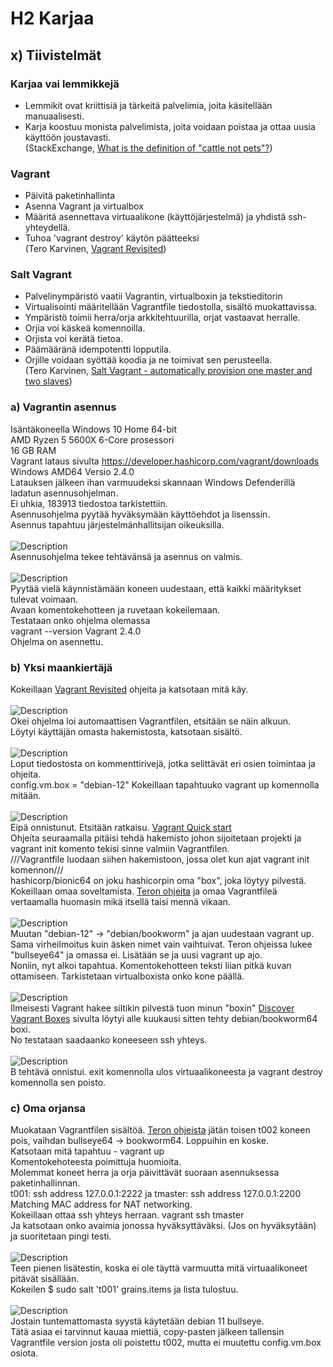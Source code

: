 # H2 Karjaa
## x) Tiivistelmät
### Karjaa vai lemmikkejä
- Lemmikit ovat kriittisiä ja tärkeitä palvelimia, joita käsitellään manuaalisesti.
- Karja koostuu monista palvelimista, joita voidaan poistaa ja ottaa uusia käyttöön joustavasti.<br>
(StackExchange,  <a href="https://devops.stackexchange.com/questions/653/what-is-the-definition-of-cattle-not-pets#654">What is the definition of "cattle not pets"?</a>)<br>
### Vagrant
- Päivitä paketinhallinta
- Asenna Vagrant ja virtualbox
- Määritä asennettava virtuaalikone (käyttöjärjestelmä) ja yhdistä ssh-yhteydellä.
- Tuhoa 'vagrant destroy' käytön päätteeksi<br>
(Tero Karvinen, <a href="https://terokarvinen.com/2017/04/11/vagrant-revisited-install-boot-new-virtual-machine-in-31-seconds/">Vagrant Revisited</a>)
### Salt Vagrant
- Palvelinympäristö vaatii Vagrantin, virtualboxin ja tekstieditorin
- Virtualisointi määritellään Vagrantfile tiedostolla, sisältö muokattavissa.
- Ympäristö toimii herra/orja arkkitehtuurilla, orjat vastaavat herralle.
- Orjia voi käskeä komennoilla.
- Orjista voi kerätä tietoa.
- Päämääränä idempotentti lopputila.
- Orjille voidaan syöttää koodia ja ne toimivat sen perusteella.<br>
(Tero Karvinen, <a href="https://terokarvinen.com/2023/salt-vagrant/">Salt Vagrant - automatically provision one master and two slaves</a>)
### a) Vagrantin asennus
Isäntäkoneella Windows 10 Home 64-bit<br>
AMD Ryzen 5 5600X 6-Core prosessori <br>
16 GB RAM<br>
Vagrant lataus sivulta https://developer.hashicorp.com/vagrant/downloads Windows AMD64 Versio 2.4.0 <br>
Latauksen jälkeen ihan varmuudeksi skannaan Windows Defenderillä ladatun asennusohjelman.<br>
Ei uhkia, 183913 tiedostoa tarkistettiin. <br>
Asennusohjelma pyytää hyväksymään käyttöehdot ja lisenssin.<br>
Asennus tapahtuu järjestelmänhallitsijan oikeuksilla.<br>
<br>
![Description](vagrant_asennus1.png)
<br>
Asennusohjelma tekee tehtävänsä ja asennus on valmis. <br>
<br>
![Description](vagrant_asennus2.png)
<br>
Pyytää vielä käynnistämään koneen uudestaan, että kaikki määritykset tulevat voimaan. <br>
Avaan komentokehotteen ja ruvetaan kokeilemaan. <br>
Testataan onko ohjelma olemassa <br>
vagrant --version Vagrant 2.4.0 <br>
Ohjelma on asennettu.<br>
### b) Yksi maankiertäjä
Kokeillaan <a href="https://terokarvinen.com/2017/04/11/vagrant-revisited-install-boot-new-virtual-machine-in-31-seconds/">Vagrant Revisited</a> ohjeita ja katsotaan mitä käy. <br>
<br>
![Description](vagrantinit.png)
<br>
Okei ohjelma loi automaattisen Vagrantfilen, etsitään se näin alkuun. <br>
Löytyi käyttäjän omasta hakemistosta, katsotaan sisältö. <br>
<br>
![Description](vagrantfile.png)
<br>
Loput tiedostosta on kommenttirivejä, jotka selittävät eri osien toimintaa ja ohjeita. <br>
config.vm.box = "debian-12" Kokeillaan tapahtuuko vagrant up komennolla mitään. <br>
<br>
![Description](failure.png)
<br>
Eipä onnistunut. Etsitään ratkaisu. <a href="https://developer.hashicorp.com/vagrant/tutorials/getting-started">Vagrant Quick start</a> <br>
Ohjeita seuraamalla pitäisi tehdä hakemisto johon sijoitetaan projekti ja vagrant init komento tekisi sinne valmiin Vagrantfilen. <br>
///Vagrantfile luodaan siihen hakemistoon, jossa olet kun ajat vagrant init komennon///<br>
hashicorp/bionic64 on joku hashicorpin oma "box", joka löytyy pilvestä. <br>
Kokeillaan omaa soveltamista. <a href="https://terokarvinen.com/2023/salt-vagrant/">Teron ohjeita</a> ja omaa Vagrantfileä vertaamalla huomasin mikä itsellä taisi mennä vikaan. <br>
<br>
![Description](vagrantfile2.png)
<br>
Muutan "debian-12" -> "debian/bookworm" ja ajan uudestaan vagrant up. <br>
Sama virheilmoitus kuin äsken nimet vain vaihtuivat. Teron ohjeissa lukee "bullseye64" ja omassa ei. Lisätään se ja uusi vagrant up ajo.  <br>
Noniin, nyt alkoi tapahtua. Komentokehotteen teksti liian pitkä kuvan ottamiseen. Tarkistetaan virtualboxista onko kone päällä. <br>
<br>
![Description](virtualbox.png)
<br>
Ilmeisesti Vagrant hakee siltikin pilvestä tuon minun "boxin" <a href="https://app.vagrantup.com/boxes/search?utf8=%E2%9C%93&sort=downloads&provider=&q=debian+bookworm">Discover Vagrant Boxes</a> sivulta löytyi alle kuukausi sitten tehty debian/bookworm64 boxi. <br>
No testataan saadaanko koneeseen ssh yhteys. <br>
<br>
![Description](ssh.png)
<br>
B tehtävä onnistui. exit komennolla ulos virtuaalikoneesta ja vagrant destroy komennolla sen poisto. <br>
### c) Oma orjansa
Muokataan Vagrantfilen sisältöä. <a href="https://terokarvinen.com/2023/salt-vagrant/">Teron ohjeista</a> jätän toisen t002 koneen pois, vaihdan bullseye64 -> bookworm64. Loppuihin en koske. <br>
Katsotaan mitä tapahtuu - vagrant up <br>
Komentokehoteesta poimittuja huomioita. <br>
Molemmat koneet herra ja orja päivittävät suoraan asennuksessa paketinhallinnan. <br>
t001: ssh address 127.0.0.1:2222 ja tmaster: ssh address 127.0.0.1:2200 <br>
Matching MAC address for NAT networking. <br>
Kokeillaan ottaa ssh yhteys herraan. vagrant ssh tmaster <br>
Ja katsotaan onko avaimia jonossa hyväksyttäväksi. (Jos on hyväksytään) ja suoritetaan pingi testi. <br>
<br>
![Description](testi.png)
<br>
Teen pienen lisätestin, koska ei ole täyttä varmuutta mitä virtuaalikoneet pitävät sisällään. <br>
Kokeilen $ sudo salt 't001' grains.items ja lista tulostuu. <br>
<br>
![Description](orja.png)
<br>
Jostain tuntemattomasta syystä käytetään debian 11 bullseye.  <br>
Tätä asiaa ei tarvinnut kauaa miettiä, copy-pasten jälkeen tallensin Vagrantfile version josta oli poistettu t002, mutta ei muutettu config.vm.box osiota. <br>



